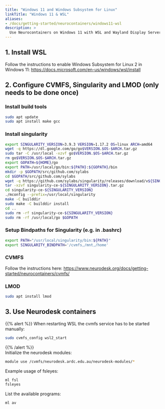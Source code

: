 ```yaml
---
title: "Windows 11 and Windows Subsystem for Linux"
linkTitle: "Windows 11 & WSL"
aliases:
- /docs/getting-started/neurocontainers/windows11-wsl
description: >
  Use Neurocontainers on Windows 11 with WSL and Wayland Display Server
---
```


## 1. Install WSL
Follow the instructions to enable Windows Subsystem for Linux 2 in Windows 11: https://docs.microsoft.com/en-us/windows/wsl/install

## 2. Configure CVMFS, Singularity and LMOD (only needs to be done once)

### Install build tools

```bash
sudo apt update
sudo apt install make gcc
```

### Install singularity

```bash
export SINGULARITY_VERSION=3.9.3 VERSION=1.17.2 OS=linux ARCH=amd64
wget -q https://dl.google.com/go/go$VERSION.$OS-$ARCH.tar.gz 
sudo tar -C /usr/local -xzvf go$VERSION.$OS-$ARCH.tar.gz 
rm go$VERSION.$OS-$ARCH.tar.gz 
export GOPATH=${HOME}/go 
export PATH=/usr/local/go/bin:${PATH}:${GOPATH}/bin 
mkdir -p $GOPATH/src/github.com/sylabs 
cd $GOPATH/src/github.com/sylabs 
wget -q https://github.com/sylabs/singularity/releases/download/v${SINGULARITY_VERSION}/singularity-ce-${SINGULARITY_VERSION}.tar.gz 
tar -xzvf singularity-ce-${SINGULARITY_VERSION}.tar.gz 
cd singularity-ce-${SINGULARITY_VERSION} 
./mconfig --prefix=/usr/local/singularity 
make -C builddir 
sudo make -C builddir install 
cd .. 
sudo rm -rf singularity-ce-${SINGULARITY_VERSION} 
sudo rm -rf /usr/local/go $GOPATH
```

### Setup Bindpaths for Singularity (e.g. in .bashrc)

```bash
export PATH="/usr/local/singularity/bin:${PATH}"
export SINGULARITY_BINDPATH='/cvmfs,/mnt,/home'
```

### CVMFS
Follow the instructions here: https://www.neurodesk.org/docs/getting-started/neurocontainers/cvmfs/

### LMOD
```bash
sudo apt install lmod
```



## 3. Use Neurodesk containers
{{% alert %}}
When restarting WSL the cvmfs service has to be started manually:
```bash
sudo cvmfs_config wsl2_start
```
{{% /alert %}}  
Initialize the neurodesk modules:
```bash
module use /cvmfs/neurodesk.ardc.edu.au/neurodesk-modules/*
```

Example usage of fsleyes:
```bash
ml fsl
fsleyes
```

List the available programs:
```bash
ml av
```
